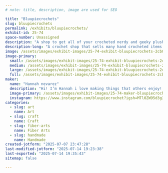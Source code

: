 ```yaml
---
# note: title, description, image are used for SEO

title: "Bluupiecrochets"
slug: bluupiecrochets
permalink: /exhibits/bluupiecrochets/
exhibit-id: 25-74
space-number: Unassigned
description: "A shop to get all of your crocheted nerdy and geeky plushies!"
description-long: "A crochet shop that sells many hand crocheted items that range from pokemon to Mario to stardew valley"
image: /assets/images/exhibit-images/25-74-exhibit-bluupiecrochets-2cb08507-5215-45f2-862e-5cd4d7196c4e-2118-large.jpeg
image-primary: 
  small: /assets/images/exhibit-images/25-74-exhibit-bluupiecrochets-2cb08507-5215-45f2-862e-5cd4d7196c4e-2118-small.jpeg
  medium: /assets/images/exhibit-images/25-74-exhibit-bluupiecrochets-2cb08507-5215-45f2-862e-5cd4d7196c4e-2118-medium.jpeg
  large: /assets/images/exhibit-images/25-74-exhibit-bluupiecrochets-2cb08507-5215-45f2-862e-5cd4d7196c4e-2118-large.jpeg
  full: /assets/images/exhibit-images/25-74-exhibit-bluupiecrochets-2cb08507-5215-45f2-862e-5cd4d7196c4e-2118-full.jpeg
maker: 
  name: "Hannah nevarez"
  description: "Hi! I’m Hannah i love making things that others enjoy! I like seeing how seeing their favorite character made plush makes them light up! I love expressing myself through yarn and spreading joy through this art medium!"
  image-primary: /assets/images/exhibit-images/25-74-maker-bluupiecrochets-img-7056-medium.jpeg
  instagram: https://www.instagram.com/bluupiecrochet?igsh=MTl0ZW95d3g3dGttOQ%3D%3D&utm_source=qr
categories: 
  - slug: art
    name: Art
  - slug: craft
    name: Craft
  - slug: fiber-arts
    name: Fiber Arts
  - slug: handmade
    name: Handmade
created-jotform: "2025-07-07 23:47:28"
last-modified-jotform: "2025-07-14 19:23:38"
last-exported: "2025-07-14 19:35:43"
sitemap: false

---
```

